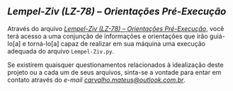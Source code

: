 ## *Lempel-Ziv (LZ-78) – Orientações Pré-Execução*

Através do arquivo *[Lempel-Ziv (LZ-78) – Orientações Pré-Execução](https://drive.google.com/file/d/1dx6Bc7prmXyrG-h0WXD8uN1LUXliOfLN/view?usp=sharing)*, você terá acesso a uma conjunção de informações e orientações que irão guiá-lo[a] e torná-lo[a] capaz de realizar em sua máquina uma execução adequada do arquivo `Lempel-Ziv.py`.

Se existirem quaisquer questionamentos relacionados à idealização deste projeto ou a cada um de seus arquivos, sinta-se a vontade para entar em contato através do *e-mail carvalho.mateus@outlook.com.br*.
